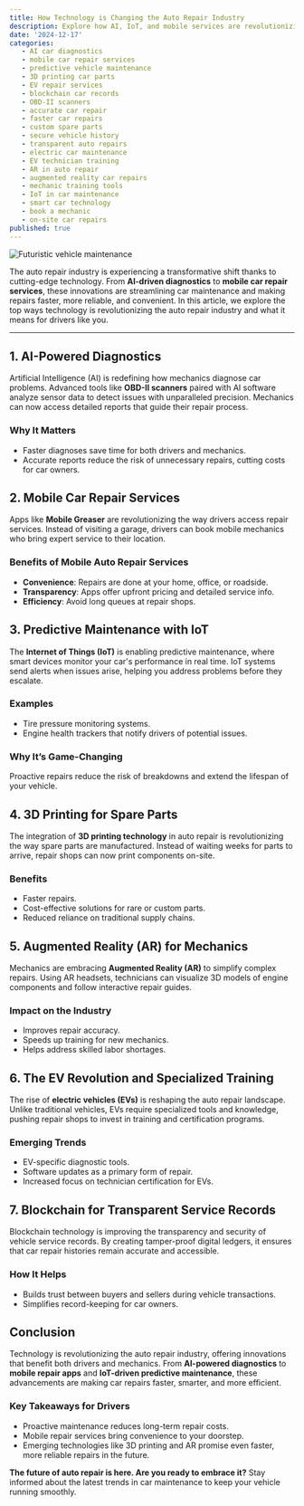 ```yaml
---
title: How Technology is Changing the Auto Repair Industry
description: Explore how AI, IoT, and mobile services are revolutionizing the auto repair industry. Learn about cutting-edge trends like predictive maintenance, 3D printing, and blockchain for vehicle service records.
date: '2024-12-17'
categories:
   - AI car diagnostics
   - mobile car repair services
   - predictive vehicle maintenance
   - 3D printing car parts
   - EV repair services
   - blockchain car records
   - OBD-II scanners
   - accurate car repair
   - faster car repairs
   - custom spare parts
   - secure vehicle history
   - transparent auto repairs
   - electric car maintenance
   - EV technician training
   - AR in auto repair
   - augmented reality car repairs
   - mechanic training tools
   - IoT in car maintenance
   - smart car technology
   - book a mechanic
   - on-site car repairs
published: true
---
```


![Futuristic vehicle maintenance](/future_maintenance.jpg)

The auto repair industry is experiencing a transformative shift thanks to cutting-edge technology. From **AI-driven diagnostics** to **mobile car repair services**, these innovations are streamlining car maintenance and making repairs faster, more reliable, and convenient. In this article, we explore the top ways technology is revolutionizing the auto repair industry and what it means for drivers like you.

---

## **1. AI-Powered Diagnostics**

Artificial Intelligence (AI) is redefining how mechanics diagnose car problems. Advanced tools like **OBD-II scanners** paired with AI software analyze sensor data to detect issues with unparalleled precision. Mechanics can now access detailed reports that guide their repair process.

### **Why It Matters**
- Faster diagnoses save time for both drivers and mechanics.
- Accurate reports reduce the risk of unnecessary repairs, cutting costs for car owners.

## **2. Mobile Car Repair Services**

Apps like **Mobile Greaser** are revolutionizing the way drivers access repair services. Instead of visiting a garage, drivers can book mobile mechanics who bring expert service to their location.

### **Benefits of Mobile Auto Repair Services**
- **Convenience**: Repairs are done at your home, office, or roadside.
- **Transparency**: Apps offer upfront pricing and detailed service info.
- **Efficiency**: Avoid long queues at repair shops.

## **3. Predictive Maintenance with IoT**

The **Internet of Things (IoT)** is enabling predictive maintenance, where smart devices monitor your car's performance in real time. IoT systems send alerts when issues arise, helping you address problems before they escalate.

### **Examples**
- Tire pressure monitoring systems.
- Engine health trackers that notify drivers of potential issues.

### **Why It’s Game-Changing**
Proactive repairs reduce the risk of breakdowns and extend the lifespan of your vehicle.

## **4. 3D Printing for Spare Parts**

The integration of **3D printing technology** in auto repair is revolutionizing the way spare parts are manufactured. Instead of waiting weeks for parts to arrive, repair shops can now print components on-site.

### **Benefits**
- Faster repairs.
- Cost-effective solutions for rare or custom parts.
- Reduced reliance on traditional supply chains.

## **5. Augmented Reality (AR) for Mechanics**

Mechanics are embracing **Augmented Reality (AR)** to simplify complex repairs. Using AR headsets, technicians can visualize 3D models of engine components and follow interactive repair guides.

### **Impact on the Industry**
- Improves repair accuracy.
- Speeds up training for new mechanics.
- Helps address skilled labor shortages.

## **6. The EV Revolution and Specialized Training**

The rise of **electric vehicles (EVs)** is reshaping the auto repair landscape. Unlike traditional vehicles, EVs require specialized tools and knowledge, pushing repair shops to invest in training and certification programs.

### **Emerging Trends**
- EV-specific diagnostic tools.
- Software updates as a primary form of repair.
- Increased focus on technician certification for EVs.

## **7. Blockchain for Transparent Service Records**

Blockchain technology is improving the transparency and security of vehicle service records. By creating tamper-proof digital ledgers, it ensures that car repair histories remain accurate and accessible.

### **How It Helps**
- Builds trust between buyers and sellers during vehicle transactions.
- Simplifies record-keeping for car owners.

## **Conclusion**

Technology is revolutionizing the auto repair industry, offering innovations that benefit both drivers and mechanics. From **AI-powered diagnostics** to **mobile repair apps** and **IoT-driven predictive maintenance**, these advancements are making car repairs faster, smarter, and more efficient.

### **Key Takeaways for Drivers**
- Proactive maintenance reduces long-term repair costs.
- Mobile repair services bring convenience to your doorstep.
- Emerging technologies like 3D printing and AR promise even faster, more reliable repairs in the future.

**The future of auto repair is here. Are you ready to embrace it?** Stay informed about the latest trends in car maintenance to keep your vehicle running smoothly.


